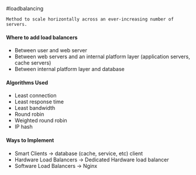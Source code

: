
#loadbalancing

```ad-abstract
Method to scale horizontally across an ever-increasing number of servers.
```

#### Where to add load balancers

- Between user and web server
- Between web servers and an internal platform layer (application servers, cache servers)
- Between internal platform layer and database

#### Algorithms Used

- Least connection
- Least response time
- Least bandwidth
- Round robin
- Weighted round robin
- IP hash

#### Ways to Implement
- Smart Clients -> database (cache, service, etc) client
- Hardware Load Balancers -> Dedicated Hardware load balancer 
- Software Load Balancers -> Nginx
